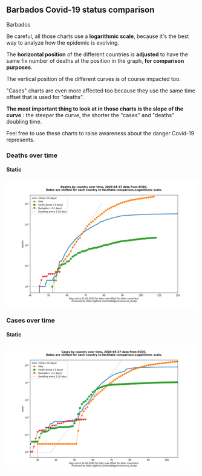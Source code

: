 ## Barbados Covid-19 status comparison 

Barbados



Be careful, all those charts use a **logarithmic scale**, because it's the best way to analyze how the epidemic is evolving.
 
The **horizontal position** of the different countries is **adjusted** to have the same fix number of deaths at the position in the graph, **for comparison purposes**.

The vertical position of the different curves is of course impacted too.

"Cases" charts are even more affected too because they use the same time offset that is used for "deaths".

**The most important thing to look at in those charts is the slope of the curve** : the steeper the curve, the shorter the "cases" and "deaths" doubling time.

Feel free to use these charts to raise awareness about the danger Covid-19 represents. 


 
### Deaths over time
 
#### Static
![Barbados covid-19 deaths static chart](https://raw.githubusercontent.com/madlag/coronavirus_study/master/notebooks/graphs/2020-04-17/countries/Barbados/2020-04-17_Barbados_deaths.png "Barbados covid-19 deaths static chart")   

 
### Cases over time
 
#### Static
![Barbados covid-19 cases static chart](https://raw.githubusercontent.com/madlag/coronavirus_study/master/notebooks/graphs/2020-04-17/countries/Barbados/2020-04-17_Barbados_cases.png "Barbados covid-19 cases static chart")   


